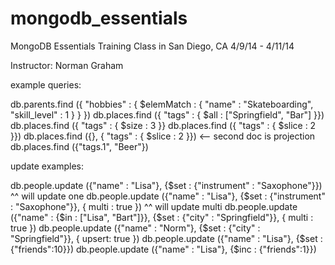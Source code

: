 mongodb_essentials
==================

MongoDB Essentials Training Class in San Diego, CA 4/9/14 - 4/11/14

Instructor: Norman Graham

example queries:

db.parents.find ({ "hobbies" : { $elemMatch : { "name" : "Skateboarding", "skill_level" : 1 } } })
db.places.find ({ "tags" : { $all : ["Springfield", "Bar"] }})
db.places.find ({ "tags" : { $size : 3 }}
db.places.find ({ "tags" : { $slice : 2 }})
db.places.find ({}, { "tags" : { $slice : 2 }}) <-- second doc is projection
db.places.find ({"tags.1", "Beer"})

update examples:

db.people.update ({"name" : "Lisa"}, {$set : {"instrument" : "Saxophone"}})
^^ will update one
db.people.update ({"name" : "Lisa"}, {$set : {"instrument" : "Saxophone"}}, { multi : true })
^^ will update multi
db.people.update ({"name" : {$in : ["Lisa", "Bart"]}}, {$set : {"city" : "Springfield"}}, { multi : true })
db.people.update ({"name" : "Norm"}, {$set : {"city" : "Springfield"}}, { upsert: true })
db.people.update ({"name" : "Lisa"}, {$set : {"friends":10}})
db.people.update ({"name" : "Lisa"}, {$inc : {"friends":1}})